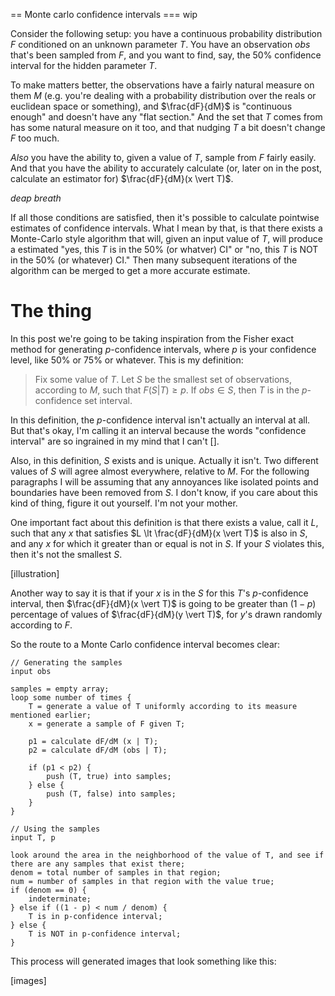 == Monte carlo confidence intervals
=== wip

Consider the following setup: you have a continuous probability distribution $F$ conditioned on an unknown parameter $T$. You have an observation $obs$ that's been sampled from $F$, and you want to find, say, the 50% confidence interval for the hidden parameter $T$.

To make matters better, the observations have a fairly natural measure on them $M$ (e.g. you're dealing with a probability distribution over the reals or euclidean space or something), and $\frac{dF}{dM}$ is "continuous enough" and doesn't have any "flat section." And the set that $T$ comes from has some natural measure on it too, and that nudging $T$ a bit doesn't change $F$ too much.

*Also* you have the ability to, given a value of $T$, sample from $F$ fairly easily. And that you have the ability to accurately calculate (or, later on in the post, calculate an estimator for) $\frac{dF}{dM}(x \vert T)$.

*deap breath*

If all those conditions are satisfied, then it's possible to calculate pointwise estimates of confidence intervals. What I mean by that, is that there exists a Monte-Carlo style algorithm that will, given an input value of $T$, will produce a estimated "yes, this $T$ is in the 50% (or whatver) CI" or "no, this $T$ is NOT in the 50% (or whatever) CI." Then many subsequent iterations of the algorithm can be merged to get a more accurate estimate.

# The thing

In this post we're going to be taking inspiration from the Fisher exact method for generating $p$-confidence intervals, where $p$ is your confidence level, like 50% or 75% or whatever. This is my definition:

> Fix some value of $T$. Let $S$ be the smallest set of observations, according to $M$, such that $F(S \vert T) \ge p$. If $obs \in S$, then $T$ is in the $p$-confidence set interval.

In this definition, the $p$-confidence interval isn't actually an interval at all. But that's okay, I'm calling it an interval because the words "confidence interval" are so ingrained in my mind that I can't [].

Also, in this definition, $S$ exists and is unique. Actually it isn't. Two different values of $S$ will agree almost everywhere, relative to $M$. For the following paragraphs I will be assuming that any annoyances like isolated points and boundaries have been removed from $S$. I don't know, if you care about this kind of thing, figure it out yourself. I'm not your mother.

One important fact about this definition is that there exists a value, call it $L$, such that any $x$ that satisfies $L \lt \frac{dF}{dM}(x \vert T)$ is also in $S$, and any $x$ for which it greater than or equal is not in $S$. If your $S$ violates this, then it's not the smallest $S$.

[illustration]

Another way to say it is that if your $x$ is in the $S$ for this $T$'s $p$-confidence interval, then $\frac{dF}{dM}(x \vert T)$ is going to be greater than $(1 - p)$ percentage of values of $\frac{dF}{dM}(y \vert T)$, for $y$'s drawn randomly according to $F$.

So the route to a Monte Carlo confidence interval becomes clear:

```
// Generating the samples
input obs

samples = empty array;
loop some number of times {
	T = generate a value of T uniformly according to its measure mentioned earlier;
	x = generate a sample of F given T;

	p1 = calculate dF/dM (x | T);
	p2 = calculate dF/dM (obs | T);

	if (p1 < p2) {
		push (T, true) into samples;
	} else {
		push (T, false) into samples;
	}
}

// Using the samples
input T, p

look around the area in the neighborhood of the value of T, and see if there are any samples that exist there;
denom = total number of samples in that region;
num = number of samples in that region with the value true;
if (denom == 0) {
	indeterminate;
} else if ((1 - p) < num / denom) {
	T is in p-confidence interval;
} else {
	T is NOT in p-confidence interval;
}
```

This process will generated images that look something like this:

[images]